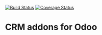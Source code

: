 [![Build Status](https://travis-ci.org/Vauxoo/crm.svg?branch=8.0)](https://travis-ci.org/Vauxoo/crm)
[![Coverage Status](https://img.shields.io/coveralls/Vauxoo/crm.svg?branch=8.0)](https://coveralls.io/r/OCA/crm?branch=8.0)

CRM addons for Odoo
===================
